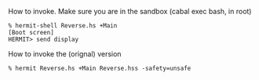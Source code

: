 How to invoke. Make sure you are in the sandbox (cabal exec bash, in root)

````
% hermit-shell Reverse.hs +Main 
[Boot screen]
HERMIT> send display
````

How to invoke the (orignal) version

````
% hermit Reverse.hs +Main Reverse.hss -safety=unsafe
````
